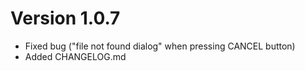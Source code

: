 # Version 1.0.7

* Fixed bug ("file not found dialog" when pressing CANCEL button)
* Added CHANGELOG.md
